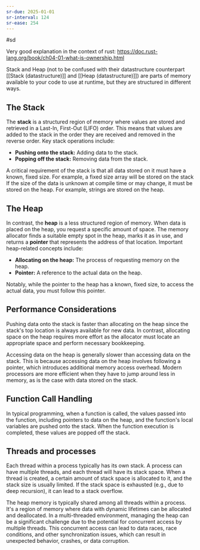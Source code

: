 ```yaml
---
sr-due: 2025-01-01
sr-interval: 124
sr-ease: 254
---
```


#sd

Very good explanation in the context of rust: https://doc.rust-lang.org/book/ch04-01-what-is-ownership.html

Stack and Heap (not to be confused with their datastructure counterpart [[Stack (datastructure)]] and [[Heap (datastructure)]]) are parts of memory available to your code to use at runtime, but they are structured in different ways.

## The Stack

The **stack** is a structured region of memory where values are stored and retrieved in a Last-In, First-Out (LIFO) order. This means that values are added to the stack in the order they are received and removed in the reverse order. Key stack operations include:

- **Pushing onto the stack:** Adding data to the stack.
- **Popping off the stack:** Removing data from the stack.

A critical requirement of the stack is that all data stored on it must have a known, fixed size. For example, a fixed size array will be stored on the stack
If the size of the data is unknown at compile time or may change, it must be stored on the heap. For example, strings are stored on the heap.

## The Heap

In contrast, the **heap** is a less structured region of memory. When data is placed on the heap, you request a specific amount of space. The memory allocator finds a suitable empty spot in the heap, marks it as in use, and returns a **pointer** that represents the address of that location. Important heap-related concepts include:

- **Allocating on the heap:** The process of requesting memory on the heap.
- **Pointer:** A reference to the actual data on the heap.

Notably, while the pointer to the heap has a known, fixed size, to access the actual data, you must follow this pointer.

## Performance Considerations

Pushing data onto the stack is faster than allocating on the heap since the stack's top location is always available for new data. In contrast, allocating space on the heap requires more effort as the allocator must locate an appropriate space and perform necessary bookkeeping.

Accessing data on the heap is generally slower than accessing data on the stack. This is because accessing data on the heap involves following a pointer, which introduces additional memory access overhead. Modern processors are more efficient when they have to jump around less in memory, as is the case with data stored on the stack.

## Function Call Handling

In typical programming, when a function is called, the values passed into the function, including pointers to data on the heap, and the function's local variables are pushed onto the stack. When the function execution is completed, these values are popped off the stack.

## Threads and processes

Each thread within a process typically has its own stack. A process can have multiple threads, and each thread will have its stack space. When a thread is created, a certain amount of stack space is allocated to it, and the stack size is usually limited. If the stack space is exhausted (e.g., due to deep recursion), it can lead to a stack overflow.

The heap memory is typically shared among all threads within a process. It's a region of memory where data with dynamic lifetimes can be allocated and deallocated. In a multi-threaded environment, managing the heap can be a significant challenge due to the potential for concurrent access by multiple threads. This concurrent access can lead to data races, race conditions, and other synchronization issues, which can result in unexpected behavior, crashes, or data corruption.

